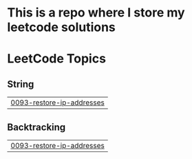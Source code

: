 # This is a repo where I store my leetcode solutions

<!---LeetCode Topics Start-->
# LeetCode Topics
## String
|  |
| ------- |
| [0093-restore-ip-addresses](https://github.com/tademusk/leetcode/tree/master/0093-restore-ip-addresses) |
## Backtracking
|  |
| ------- |
| [0093-restore-ip-addresses](https://github.com/tademusk/leetcode/tree/master/0093-restore-ip-addresses) |
<!---LeetCode Topics End-->